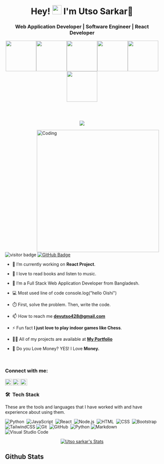 <!-- ![Banner](https://res.cloudinary.com/superfolio/image/upload/v1620689979/68747470733a2f2f692e70696e696d672e636f6d2f6f726967696e616c732f63362f33332f63322f63363333633230656465383266306530636564376435373064626533613166332e676966_yjuh2s.gif) -->

<h1 align="center">Hey! <img src="https://raw.githubusercontent.com/MartinHeinz/MartinHeinz/master/wave.gif" width="30px"> I'm Utso Sarkar🫰</h1>
<h3 align="center">Web Application Developer | Software Engineer | React Developer</h3>

<p align="center">
  <img src="https://media3.giphy.com/media/ln7z2eWriiQAllfVcn/200w.webp" width="100"><img src="https://i.giphy.com/media/LMt9638dO8dftAjtco/200.webp" width="100"><img src="https://i.giphy.com/media/eNAsjO55tPbgaor7ma/200w.webp" width="100"><img src="https://media3.giphy.com/media/kdFc8fubgS31b8DsVu/giphy.webp" width="100"><img src="https://i.giphy.com/media/KzJkzjggfGN5Py6nkT/200.webp" width="100"><img src="https://i.giphy.com/media/IdyAQJVN2kVPNUrojM/200.webp" width="100">
</p>
<br>
<br>
<p align="center">
  <a href="https://github.com/DenverCoder1/readme-typing-svg"><img src="https://readme-typing-svg.herokuapp.com?lines=Teamwork;Problem+Solving;Communication;Innovation&center=true&width=500&height=50"></a>
</p>

<!-- image for right side -->
<img align="right" alt="Coding" width="400" src="https://miro.medium.com/max/680/0*7Q3yvSIv_t0ioJ-Z.gif"/>

<!-- ### Profile Visitors  -->
![visitor badge](https://visitor-badge.glitch.me/badge?page_id=utso-sarkar.visitor-badge&left_color=0e75b6&right_color=red)
<a href="https://github.com/utso-sarkar?tab=followers"><img src="https://img.shields.io/github/followers/utso-sarkar?label=Followers&style=social" alt="GitHub Badge"></a>
<br />



- 🔭 I’m currently working on **React Project**.

- 🌱 I love to read books and listen to music.

- 👯 I’m a Full Stack Web Application Developer from Bangladesh.
    
- 💻 Most used line of code console.log("hello Oishi")

- ⏱️ First, solve the problem. Then, write the code. 
  
- 📫 How to reach me **devutso428@gmail.com**

- ⚡ Fun fact **I just love to play indoor games like Chess**.
  
- 👨‍💻 All of my projects are available at **[My Portfolio]()**

- 💸 Do you Love Money? YES! I Love **Money.**

  




  

<br/>

### Connect with me:

<a href="https://twitter.com/utso_sarkar">
  <img align="left" alt="Utso's Twitter | Twitter" width="22px" src="https://cdn.jsdelivr.net/npm/simple-icons@v3/icons/twitter.svg" />
</a>
<a href="https://www.linkedin.com/in/a-h-m-imtiaj-950b66256">
  <img align="left" alt="Imtiaj's Linkedin" width="22px" src="https://cdn.jsdelivr.net/npm/simple-icons@v3/icons/linkedin.svg" />
</a>
<a href="https://www.instagram.com/anik.0x">
  <img align="left" alt="Imtiaj's Instagram" width="22px" src="https://cdn.jsdelivr.net/npm/simple-icons@v3/icons/instagram.svg" />
</a>

<br/>

### 🛠 &nbsp;Tech Stack

These are the tools and languages that I have worked with and have experience about using them.

![Python](https://img.shields.io/badge/-Python-05122A?style=flat&logo=python)&nbsp;
![JavaScript](https://img.shields.io/badge/-JavaScript-05122A?style=flat&logo=javascript)&nbsp;
![React](https://img.shields.io/badge/-React-05122A?style=flat&logo=react)&nbsp;
![Node.js](https://img.shields.io/badge/-Node.js-05122A?style=flat&logo=node.js)&nbsp;
![HTML](https://img.shields.io/badge/-HTML-05122A?style=flat&logo=HTML5)&nbsp;
![CSS](https://img.shields.io/badge/-CSS-05122A?style=flat&logo=CSS3&logoColor=1572B6)&nbsp;
![Bootstrap](https://img.shields.io/badge/-Bootstrap-05122A?style=flat&logo=bootstrap&logoColor=563D7C)\
![TailwindCSS](https://img.shields.io/badge/-TailwindCSS-05122A?style=flat&logo=tailwindcss)
![Git](https://img.shields.io/badge/-Git-05122A?style=flat&logo=git)&nbsp;
![GitHub](https://img.shields.io/badge/-GitHub-05122A?style=flat&logo=github)&nbsp;
![Python](https://img.shields.io/badge/-Python-05122A?style=flat&logo=python)
![Markdown](https://img.shields.io/badge/-Markdown-05122A?style=flat&logo=markdown)\
![Visual Studio Code](https://img.shields.io/badge/-Visual%20Studio%20Code-05122A?style=flat&logo=visual-studio-code&logoColor=007ACC)&nbsp;
<br />


<p align="center">
    <a href="https://github.com/utso=sarkar/github-readme-streak-stats">
        <img title="🔥 Get streak stats for your profile at git.io/streak-stats" alt="Utso sarkar's Stats" src="https://github-readme-streak-stats.herokuapp.com/?user=utso-sarkar&theme=black-ice&hide_border=true&stroke=0000&background=060A0CD0"/>
    </a>
</p>

## Github Stats

